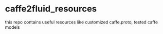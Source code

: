 # caffe2fluid_resources
this repo contains useful resources like customized caffe.proto, tested caffe models

